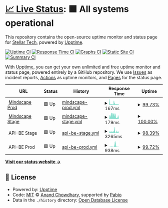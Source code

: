 # [📈 Live Status](https://uptime.uselest.com): <!--live status--> **🟩 All systems operational**

This repository contains the open-source uptime monitor and status page for [Stellar Tech](https://uptime.uselest.com), powered by [Upptime](https://github.com/upptime/upptime).

[![Uptime CI](https://github.com/StellarTechLab/uptime/workflows/Uptime%20CI/badge.svg)](https://github.com/StellarTechLab/uptime/actions?query=workflow%3A%22Uptime+CI%22)
[![Response Time CI](https://github.com/StellarTechLab/uptime/workflows/Response%20Time%20CI/badge.svg)](https://github.com/StellarTechLab/uptime/actions?query=workflow%3A%22Response+Time+CI%22)
[![Graphs CI](https://github.com/StellarTechLab/uptime/workflows/Graphs%20CI/badge.svg)](https://github.com/StellarTechLab/uptime/actions?query=workflow%3A%22Graphs+CI%22)
[![Static Site CI](https://github.com/StellarTechLab/uptime/workflows/Static%20Site%20CI/badge.svg)](https://github.com/StellarTechLab/uptime/actions?query=workflow%3A%22Static+Site+CI%22)
[![Summary CI](https://github.com/StellarTechLab/uptime/workflows/Summary%20CI/badge.svg)](https://github.com/StellarTechLab/uptime/actions?query=workflow%3A%22Summary+CI%22)

With [Upptime](https://upptime.js.org), you can get your own unlimited and free uptime monitor and status page, powered entirely by a GitHub repository. We use [Issues](https://github.com/StellarTechLab/uptime/issues) as incident reports, [Actions](https://github.com/StellarTechLab/uptime/actions) as uptime monitors, and [Pages](https://uptime.uselest.com) for the status page.

<!--start: status pages-->
<!-- This summary is generated by Upptime (https://github.com/upptime/upptime) -->
<!-- Do not edit this manually, your changes will be overwritten -->
<!-- prettier-ignore -->
| URL | Status | History | Response Time | Uptime |
| --- | ------ | ------- | ------------- | ------ |
| <img alt="" src="https://icons.duckduckgo.com/ip3/web.mindscapeapp.io.ico" height="13"> [Mindscape Prod](https://web.mindscapeapp.io) | 🟩 Up | [mindscape-prod.yml](https://github.com/StellarTechLab/uptime/commits/HEAD/history/mindscape-prod.yml) | <details><summary><img alt="Response time graph" src="./graphs/mindscape-prod/response-time-week.png" height="20"> 167ms</summary><br><a href="https://uptime.uselest.com/history/mindscape-prod"><img alt="Response time 162" src="https://img.shields.io/endpoint?url=https%3A%2F%2Fraw.githubusercontent.com%2FStellarTechLab%2Fuptime%2FHEAD%2Fapi%2Fmindscape-prod%2Fresponse-time.json"></a><br><a href="https://uptime.uselest.com/history/mindscape-prod"><img alt="24-hour response time 269" src="https://img.shields.io/endpoint?url=https%3A%2F%2Fraw.githubusercontent.com%2FStellarTechLab%2Fuptime%2FHEAD%2Fapi%2Fmindscape-prod%2Fresponse-time-day.json"></a><br><a href="https://uptime.uselest.com/history/mindscape-prod"><img alt="7-day response time 167" src="https://img.shields.io/endpoint?url=https%3A%2F%2Fraw.githubusercontent.com%2FStellarTechLab%2Fuptime%2FHEAD%2Fapi%2Fmindscape-prod%2Fresponse-time-week.json"></a><br><a href="https://uptime.uselest.com/history/mindscape-prod"><img alt="30-day response time 162" src="https://img.shields.io/endpoint?url=https%3A%2F%2Fraw.githubusercontent.com%2FStellarTechLab%2Fuptime%2FHEAD%2Fapi%2Fmindscape-prod%2Fresponse-time-month.json"></a><br><a href="https://uptime.uselest.com/history/mindscape-prod"><img alt="1-year response time 162" src="https://img.shields.io/endpoint?url=https%3A%2F%2Fraw.githubusercontent.com%2FStellarTechLab%2Fuptime%2FHEAD%2Fapi%2Fmindscape-prod%2Fresponse-time-year.json"></a></details> | <details><summary><a href="https://uptime.uselest.com/history/mindscape-prod">99.73%</a></summary><a href="https://uptime.uselest.com/history/mindscape-prod"><img alt="All-time uptime 99.78%" src="https://img.shields.io/endpoint?url=https%3A%2F%2Fraw.githubusercontent.com%2FStellarTechLab%2Fuptime%2FHEAD%2Fapi%2Fmindscape-prod%2Fuptime.json"></a><br><a href="https://uptime.uselest.com/history/mindscape-prod"><img alt="24-hour uptime 99.47%" src="https://img.shields.io/endpoint?url=https%3A%2F%2Fraw.githubusercontent.com%2FStellarTechLab%2Fuptime%2FHEAD%2Fapi%2Fmindscape-prod%2Fuptime-day.json"></a><br><a href="https://uptime.uselest.com/history/mindscape-prod"><img alt="7-day uptime 99.73%" src="https://img.shields.io/endpoint?url=https%3A%2F%2Fraw.githubusercontent.com%2FStellarTechLab%2Fuptime%2FHEAD%2Fapi%2Fmindscape-prod%2Fuptime-week.json"></a><br><a href="https://uptime.uselest.com/history/mindscape-prod"><img alt="30-day uptime 99.78%" src="https://img.shields.io/endpoint?url=https%3A%2F%2Fraw.githubusercontent.com%2FStellarTechLab%2Fuptime%2FHEAD%2Fapi%2Fmindscape-prod%2Fuptime-month.json"></a><br><a href="https://uptime.uselest.com/history/mindscape-prod"><img alt="1-year uptime 99.78%" src="https://img.shields.io/endpoint?url=https%3A%2F%2Fraw.githubusercontent.com%2FStellarTechLab%2Fuptime%2FHEAD%2Fapi%2Fmindscape-prod%2Fuptime-year.json"></a></details>
| <img alt="" src="https://icons.duckduckgo.com/ip3/web.stg.mindscapeapp.io.ico" height="13"> [Mindscape Stage](https://web.stg.mindscapeapp.io) | 🟩 Up | [mindscape-stage.yml](https://github.com/StellarTechLab/uptime/commits/HEAD/history/mindscape-stage.yml) | <details><summary><img alt="Response time graph" src="./graphs/mindscape-stage/response-time-week.png" height="20"> 179ms</summary><br><a href="https://uptime.uselest.com/history/mindscape-stage"><img alt="Response time 209" src="https://img.shields.io/endpoint?url=https%3A%2F%2Fraw.githubusercontent.com%2FStellarTechLab%2Fuptime%2FHEAD%2Fapi%2Fmindscape-stage%2Fresponse-time.json"></a><br><a href="https://uptime.uselest.com/history/mindscape-stage"><img alt="24-hour response time 104" src="https://img.shields.io/endpoint?url=https%3A%2F%2Fraw.githubusercontent.com%2FStellarTechLab%2Fuptime%2FHEAD%2Fapi%2Fmindscape-stage%2Fresponse-time-day.json"></a><br><a href="https://uptime.uselest.com/history/mindscape-stage"><img alt="7-day response time 179" src="https://img.shields.io/endpoint?url=https%3A%2F%2Fraw.githubusercontent.com%2FStellarTechLab%2Fuptime%2FHEAD%2Fapi%2Fmindscape-stage%2Fresponse-time-week.json"></a><br><a href="https://uptime.uselest.com/history/mindscape-stage"><img alt="30-day response time 209" src="https://img.shields.io/endpoint?url=https%3A%2F%2Fraw.githubusercontent.com%2FStellarTechLab%2Fuptime%2FHEAD%2Fapi%2Fmindscape-stage%2Fresponse-time-month.json"></a><br><a href="https://uptime.uselest.com/history/mindscape-stage"><img alt="1-year response time 209" src="https://img.shields.io/endpoint?url=https%3A%2F%2Fraw.githubusercontent.com%2FStellarTechLab%2Fuptime%2FHEAD%2Fapi%2Fmindscape-stage%2Fresponse-time-year.json"></a></details> | <details><summary><a href="https://uptime.uselest.com/history/mindscape-stage">100.00%</a></summary><a href="https://uptime.uselest.com/history/mindscape-stage"><img alt="All-time uptime 100.00%" src="https://img.shields.io/endpoint?url=https%3A%2F%2Fraw.githubusercontent.com%2FStellarTechLab%2Fuptime%2FHEAD%2Fapi%2Fmindscape-stage%2Fuptime.json"></a><br><a href="https://uptime.uselest.com/history/mindscape-stage"><img alt="24-hour uptime 100.00%" src="https://img.shields.io/endpoint?url=https%3A%2F%2Fraw.githubusercontent.com%2FStellarTechLab%2Fuptime%2FHEAD%2Fapi%2Fmindscape-stage%2Fuptime-day.json"></a><br><a href="https://uptime.uselest.com/history/mindscape-stage"><img alt="7-day uptime 100.00%" src="https://img.shields.io/endpoint?url=https%3A%2F%2Fraw.githubusercontent.com%2FStellarTechLab%2Fuptime%2FHEAD%2Fapi%2Fmindscape-stage%2Fuptime-week.json"></a><br><a href="https://uptime.uselest.com/history/mindscape-stage"><img alt="30-day uptime 100.00%" src="https://img.shields.io/endpoint?url=https%3A%2F%2Fraw.githubusercontent.com%2FStellarTechLab%2Fuptime%2FHEAD%2Fapi%2Fmindscape-stage%2Fuptime-month.json"></a><br><a href="https://uptime.uselest.com/history/mindscape-stage"><img alt="1-year uptime 100.00%" src="https://img.shields.io/endpoint?url=https%3A%2F%2Fraw.githubusercontent.com%2FStellarTechLab%2Fuptime%2FHEAD%2Fapi%2Fmindscape-stage%2Fuptime-year.json"></a></details>
| <img alt="" src="https://icons.duckduckgo.com/ip3/null.ico" height="13"> API-BE Stage | 🟩 Up | [api-be-stage.yml](https://github.com/StellarTechLab/uptime/commits/HEAD/history/api-be-stage.yml) | <details><summary><img alt="Response time graph" src="./graphs/api-be-stage/response-time-week.png" height="20"> 3265ms</summary><br><a href="https://uptime.uselest.com/history/api-be-stage"><img alt="Response time 2535" src="https://img.shields.io/endpoint?url=https%3A%2F%2Fraw.githubusercontent.com%2FStellarTechLab%2Fuptime%2FHEAD%2Fapi%2Fapi-be-stage%2Fresponse-time.json"></a><br><a href="https://uptime.uselest.com/history/api-be-stage"><img alt="24-hour response time 3246" src="https://img.shields.io/endpoint?url=https%3A%2F%2Fraw.githubusercontent.com%2FStellarTechLab%2Fuptime%2FHEAD%2Fapi%2Fapi-be-stage%2Fresponse-time-day.json"></a><br><a href="https://uptime.uselest.com/history/api-be-stage"><img alt="7-day response time 3265" src="https://img.shields.io/endpoint?url=https%3A%2F%2Fraw.githubusercontent.com%2FStellarTechLab%2Fuptime%2FHEAD%2Fapi%2Fapi-be-stage%2Fresponse-time-week.json"></a><br><a href="https://uptime.uselest.com/history/api-be-stage"><img alt="30-day response time 2535" src="https://img.shields.io/endpoint?url=https%3A%2F%2Fraw.githubusercontent.com%2FStellarTechLab%2Fuptime%2FHEAD%2Fapi%2Fapi-be-stage%2Fresponse-time-month.json"></a><br><a href="https://uptime.uselest.com/history/api-be-stage"><img alt="1-year response time 2535" src="https://img.shields.io/endpoint?url=https%3A%2F%2Fraw.githubusercontent.com%2FStellarTechLab%2Fuptime%2FHEAD%2Fapi%2Fapi-be-stage%2Fresponse-time-year.json"></a></details> | <details><summary><a href="https://uptime.uselest.com/history/api-be-stage">98.39%</a></summary><a href="https://uptime.uselest.com/history/api-be-stage"><img alt="All-time uptime 90.75%" src="https://img.shields.io/endpoint?url=https%3A%2F%2Fraw.githubusercontent.com%2FStellarTechLab%2Fuptime%2FHEAD%2Fapi%2Fapi-be-stage%2Fuptime.json"></a><br><a href="https://uptime.uselest.com/history/api-be-stage"><img alt="24-hour uptime 100.00%" src="https://img.shields.io/endpoint?url=https%3A%2F%2Fraw.githubusercontent.com%2FStellarTechLab%2Fuptime%2FHEAD%2Fapi%2Fapi-be-stage%2Fuptime-day.json"></a><br><a href="https://uptime.uselest.com/history/api-be-stage"><img alt="7-day uptime 98.39%" src="https://img.shields.io/endpoint?url=https%3A%2F%2Fraw.githubusercontent.com%2FStellarTechLab%2Fuptime%2FHEAD%2Fapi%2Fapi-be-stage%2Fuptime-week.json"></a><br><a href="https://uptime.uselest.com/history/api-be-stage"><img alt="30-day uptime 90.75%" src="https://img.shields.io/endpoint?url=https%3A%2F%2Fraw.githubusercontent.com%2FStellarTechLab%2Fuptime%2FHEAD%2Fapi%2Fapi-be-stage%2Fuptime-month.json"></a><br><a href="https://uptime.uselest.com/history/api-be-stage"><img alt="1-year uptime 90.75%" src="https://img.shields.io/endpoint?url=https%3A%2F%2Fraw.githubusercontent.com%2FStellarTechLab%2Fuptime%2FHEAD%2Fapi%2Fapi-be-stage%2Fuptime-year.json"></a></details>
| <img alt="" src="https://icons.duckduckgo.com/ip3/null.ico" height="13"> API-BE Prod | 🟩 Up | [api-be-prod.yml](https://github.com/StellarTechLab/uptime/commits/HEAD/history/api-be-prod.yml) | <details><summary><img alt="Response time graph" src="./graphs/api-be-prod/response-time-week.png" height="20"> 938ms</summary><br><a href="https://uptime.uselest.com/history/api-be-prod"><img alt="Response time 938" src="https://img.shields.io/endpoint?url=https%3A%2F%2Fraw.githubusercontent.com%2FStellarTechLab%2Fuptime%2FHEAD%2Fapi%2Fapi-be-prod%2Fresponse-time.json"></a><br><a href="https://uptime.uselest.com/history/api-be-prod"><img alt="24-hour response time 190" src="https://img.shields.io/endpoint?url=https%3A%2F%2Fraw.githubusercontent.com%2FStellarTechLab%2Fuptime%2FHEAD%2Fapi%2Fapi-be-prod%2Fresponse-time-day.json"></a><br><a href="https://uptime.uselest.com/history/api-be-prod"><img alt="7-day response time 938" src="https://img.shields.io/endpoint?url=https%3A%2F%2Fraw.githubusercontent.com%2FStellarTechLab%2Fuptime%2FHEAD%2Fapi%2Fapi-be-prod%2Fresponse-time-week.json"></a><br><a href="https://uptime.uselest.com/history/api-be-prod"><img alt="30-day response time 938" src="https://img.shields.io/endpoint?url=https%3A%2F%2Fraw.githubusercontent.com%2FStellarTechLab%2Fuptime%2FHEAD%2Fapi%2Fapi-be-prod%2Fresponse-time-month.json"></a><br><a href="https://uptime.uselest.com/history/api-be-prod"><img alt="1-year response time 938" src="https://img.shields.io/endpoint?url=https%3A%2F%2Fraw.githubusercontent.com%2FStellarTechLab%2Fuptime%2FHEAD%2Fapi%2Fapi-be-prod%2Fresponse-time-year.json"></a></details> | <details><summary><a href="https://uptime.uselest.com/history/api-be-prod">99.72%</a></summary><a href="https://uptime.uselest.com/history/api-be-prod"><img alt="All-time uptime 99.72%" src="https://img.shields.io/endpoint?url=https%3A%2F%2Fraw.githubusercontent.com%2FStellarTechLab%2Fuptime%2FHEAD%2Fapi%2Fapi-be-prod%2Fuptime.json"></a><br><a href="https://uptime.uselest.com/history/api-be-prod"><img alt="24-hour uptime 99.65%" src="https://img.shields.io/endpoint?url=https%3A%2F%2Fraw.githubusercontent.com%2FStellarTechLab%2Fuptime%2FHEAD%2Fapi%2Fapi-be-prod%2Fuptime-day.json"></a><br><a href="https://uptime.uselest.com/history/api-be-prod"><img alt="7-day uptime 99.72%" src="https://img.shields.io/endpoint?url=https%3A%2F%2Fraw.githubusercontent.com%2FStellarTechLab%2Fuptime%2FHEAD%2Fapi%2Fapi-be-prod%2Fuptime-week.json"></a><br><a href="https://uptime.uselest.com/history/api-be-prod"><img alt="30-day uptime 99.72%" src="https://img.shields.io/endpoint?url=https%3A%2F%2Fraw.githubusercontent.com%2FStellarTechLab%2Fuptime%2FHEAD%2Fapi%2Fapi-be-prod%2Fuptime-month.json"></a><br><a href="https://uptime.uselest.com/history/api-be-prod"><img alt="1-year uptime 99.72%" src="https://img.shields.io/endpoint?url=https%3A%2F%2Fraw.githubusercontent.com%2FStellarTechLab%2Fuptime%2FHEAD%2Fapi%2Fapi-be-prod%2Fuptime-year.json"></a></details>

<!--end: status pages-->

[**Visit our status website →**](https://uptime.uselest.com)

## 📄 License

- Powered by: [Upptime](https://github.com/upptime/upptime)
- Code: [MIT](./LICENSE) © [Anand Chowdhary](https://anandchowdhary.com), supported by [Pabio](https://pabio.com)
- Data in the `./history` directory: [Open Database License](https://opendatacommons.org/licenses/odbl/1-0/)
